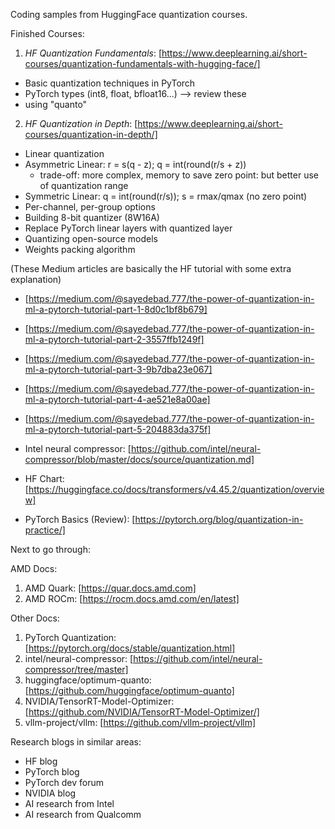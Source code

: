 Coding samples from HuggingFace quantization courses.

Finished Courses:
1. _HF Quantization Fundamentals_: [https://www.deeplearning.ai/short-courses/quantization-fundamentals-with-hugging-face/]
- Basic quantization techniques in PyTorch
- PyTorch types (int8, float, bfloat16...) --> review these
- using "quanto"

2. _HF Quantization in Depth_: [https://www.deeplearning.ai/short-courses/quantization-in-depth/]
- Linear quantization
- Asymmetric Linear: r = s(q - z); q = int(round(r/s + z))
    - trade-off: more complex, memory to save zero point: but better use of quantization range
- Symmetric Linear: q = int(round(r/s)); s = rmax/qmax (no zero point)
- Per-channel, per-group options
- Building 8-bit quantizer (8W16A)
- Replace PyTorch linear layers with quantized layer
- Quantizing open-source models
- Weights packing algorithm

(These Medium articles are basically the HF tutorial with some extra explanation)
- [https://medium.com/@sayedebad.777/the-power-of-quantization-in-ml-a-pytorch-tutorial-part-1-8d0c1bf8b679]
- [https://medium.com/@sayedebad.777/the-power-of-quantization-in-ml-a-pytorch-tutorial-part-2-3557ffb1249f]
- [https://medium.com/@sayedebad.777/the-power-of-quantization-in-ml-a-pytorch-tutorial-part-3-9b7dba23e067]
- [https://medium.com/@sayedebad.777/the-power-of-quantization-in-ml-a-pytorch-tutorial-part-4-ae521e8a00ae]
- [https://medium.com/@sayedebad.777/the-power-of-quantization-in-ml-a-pytorch-tutorial-part-5-204883da375f]

- Intel neural compressor: [https://github.com/intel/neural-compressor/blob/master/docs/source/quantization.md]
- HF Chart: [https://huggingface.co/docs/transformers/v4.45.2/quantization/overview]
- PyTorch Basics (Review): [https://pytorch.org/blog/quantization-in-practice/]

Next to go through:

AMD Docs:
1. AMD Quark: [https://quar.docs.amd.com]
2. AMD ROCm: [https://rocm.docs.amd.com/en/latest]

Other Docs:
1. PyTorch Quantization: [https://pytorch.org/docs/stable/quantization.html]
2. intel/neural-compressor: [https://github.com/intel/neural-compressor/tree/master]
3. huggingface/optimum-quanto: [https://github.com/huggingface/optimum-quanto]
4. NVIDIA/TensorRT-Model-Optimizer: [https://github.com/NVIDIA/TensorRT-Model-Optimizer/]
5. vllm-project/vllm: [https://github.com/vllm-project/vllm]

Research blogs in similar areas:
- HF blog
- PyTorch blog
- PyTorch dev forum
- NVIDIA blog
- AI research from Intel
- AI research from Qualcomm
